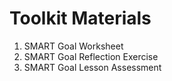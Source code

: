 # Toolkit Materials

1. SMART Goal Worksheet 
2. SMART Goal Reflection Exercise 
3. SMART Goal Lesson Assessment 

